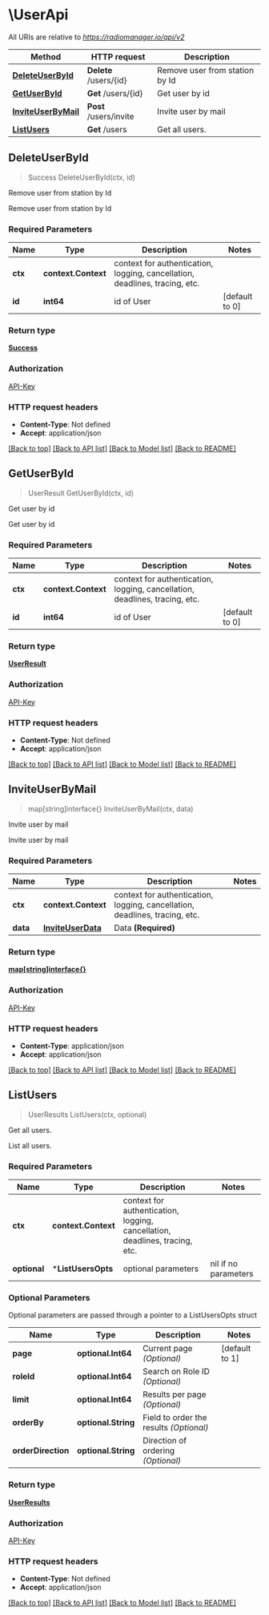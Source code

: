 # \UserApi

All URIs are relative to *https://radiomanager.io/api/v2*

Method | HTTP request | Description
------------- | ------------- | -------------
[**DeleteUserById**](UserApi.md#DeleteUserById) | **Delete** /users/{id} | Remove user from station by Id
[**GetUserById**](UserApi.md#GetUserById) | **Get** /users/{id} | Get user by id
[**InviteUserByMail**](UserApi.md#InviteUserByMail) | **Post** /users/invite | Invite user by mail
[**ListUsers**](UserApi.md#ListUsers) | **Get** /users | Get all users.



## DeleteUserById

> Success DeleteUserById(ctx, id)

Remove user from station by Id

Remove user from station by Id

### Required Parameters


Name | Type | Description  | Notes
------------- | ------------- | ------------- | -------------
**ctx** | **context.Context** | context for authentication, logging, cancellation, deadlines, tracing, etc.
**id** | **int64**| id of User | [default to 0]

### Return type

[**Success**](Success.md)

### Authorization

[API-Key](../README.md#API-Key)

### HTTP request headers

- **Content-Type**: Not defined
- **Accept**: application/json

[[Back to top]](#) [[Back to API list]](../README.md#documentation-for-api-endpoints)
[[Back to Model list]](../README.md#documentation-for-models)
[[Back to README]](../README.md)


## GetUserById

> UserResult GetUserById(ctx, id)

Get user by id

Get user by id

### Required Parameters


Name | Type | Description  | Notes
------------- | ------------- | ------------- | -------------
**ctx** | **context.Context** | context for authentication, logging, cancellation, deadlines, tracing, etc.
**id** | **int64**| id of User | [default to 0]

### Return type

[**UserResult**](UserResult.md)

### Authorization

[API-Key](../README.md#API-Key)

### HTTP request headers

- **Content-Type**: Not defined
- **Accept**: application/json

[[Back to top]](#) [[Back to API list]](../README.md#documentation-for-api-endpoints)
[[Back to Model list]](../README.md#documentation-for-models)
[[Back to README]](../README.md)


## InviteUserByMail

> map[string]interface{} InviteUserByMail(ctx, data)

Invite user by mail

Invite user by mail

### Required Parameters


Name | Type | Description  | Notes
------------- | ------------- | ------------- | -------------
**ctx** | **context.Context** | context for authentication, logging, cancellation, deadlines, tracing, etc.
**data** | [**InviteUserData**](InviteUserData.md)| Data **(Required)** | 

### Return type

[**map[string]interface{}**](map[string]interface{}.md)

### Authorization

[API-Key](../README.md#API-Key)

### HTTP request headers

- **Content-Type**: application/json
- **Accept**: application/json

[[Back to top]](#) [[Back to API list]](../README.md#documentation-for-api-endpoints)
[[Back to Model list]](../README.md#documentation-for-models)
[[Back to README]](../README.md)


## ListUsers

> UserResults ListUsers(ctx, optional)

Get all users.

List all users.

### Required Parameters


Name | Type | Description  | Notes
------------- | ------------- | ------------- | -------------
**ctx** | **context.Context** | context for authentication, logging, cancellation, deadlines, tracing, etc.
 **optional** | ***ListUsersOpts** | optional parameters | nil if no parameters

### Optional Parameters

Optional parameters are passed through a pointer to a ListUsersOpts struct


Name | Type | Description  | Notes
------------- | ------------- | ------------- | -------------
 **page** | **optional.Int64**| Current page *(Optional)* | [default to 1]
 **roleId** | **optional.Int64**| Search on Role ID *(Optional)* | 
 **limit** | **optional.Int64**| Results per page *(Optional)* | 
 **orderBy** | **optional.String**| Field to order the results *(Optional)* | 
 **orderDirection** | **optional.String**| Direction of ordering *(Optional)* | 

### Return type

[**UserResults**](UserResults.md)

### Authorization

[API-Key](../README.md#API-Key)

### HTTP request headers

- **Content-Type**: Not defined
- **Accept**: application/json

[[Back to top]](#) [[Back to API list]](../README.md#documentation-for-api-endpoints)
[[Back to Model list]](../README.md#documentation-for-models)
[[Back to README]](../README.md)


